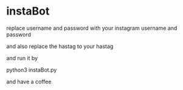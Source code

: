 # instaBot

replace username and password with your instagram username and password

and also replace the hastag to your hastag 

and run it by 

python3 instaBot.py

and have a coffee 
